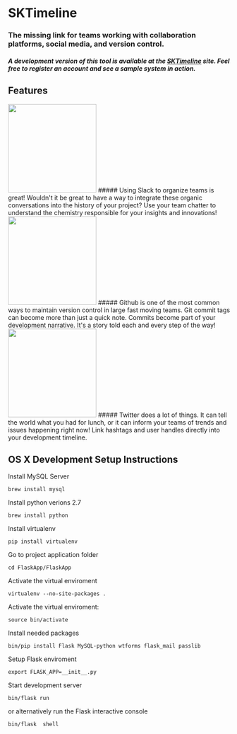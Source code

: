 # SKTimeline
### The missing link for teams working with collaboration platforms, social media, and version control.

##### A development version of this tool is available at the <a href="http://162.243.121.195">SKTimeline</a> site. Feel free to register an account and see a sample system in action. 

## Features

<img src="https://upload.wikimedia.org/wikipedia/commons/thumb/2/2b/Slack_CMYK.svg/1000px-Slack_CMYK.svg.png" width="200"> 
##### Using Slack to organize teams is great! Wouldn't it be great to have a way to integrate these organic conversations into the history of your project? Use your team chatter to understand the chemistry responsible for your insights and innovations!

<img src="https://upload.wikimedia.org/wikipedia/commons/thumb/2/29/GitHub_logo_2013.svg/2000px-GitHub_logo_2013.svg.png" width="200">
##### Github is one of the most common ways to maintain version control in large fast moving teams. Git commit tags can become more than just a quick note. Commits become part of your development narrative. It's a story told each and every step of the way!

<img src="https://upload.wikimedia.org/wikipedia/commons/thumb/5/51/Twitter_logo.svg/2000px-Twitter_logo.svg.png" width="200">
##### Twitter does a lot of things. It can tell the world what you had for lunch, or it can inform your teams of trends and issues happening right now! Link hashtags and user handles directly into your development timeline.

## OS X Development Setup Instructions 

Install MySQL Server

`brew install mysql`

Install python verions 2.7

`brew install python`

Install virtualenv

`pip install virtualenv` 

Go to project application folder 

`cd FlaskApp/FlaskApp`

Activate the virtual enviroment

`virtualenv --no-site-packages .`

Activate the virtual enviroment:

`source bin/activate`

Install needed packages

`bin/pip install Flask MySQL-python wtforms flask_mail passlib`

Setup Flask enviroment

`export FLASK_APP=__init__.py`

Start development server

`bin/flask run` 

or alternatively run the Flask interactive console

`bin/flask  shell`


